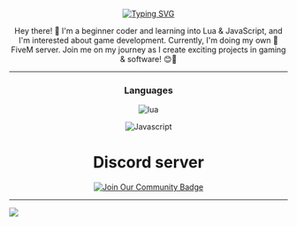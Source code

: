 <div align="center">
  
[![Typing SVG](https://readme-typing-svg.herokuapp.com?font=Fira+Code&size=30&pause=1000&color=fff&center=true&width=435&lines=rqc6)](https://git.io/typing-svg)

Hey there! :wave: I'm a beginner coder and learning into Lua & JavaScript, and I'm interested about game development. Currently, I'm doing my own :snail: FiveM server. Join me on my journey as I create exciting projects in gaming & software! :blush::rocket:

  
<hr />
  <h3 align="center">Languages</h3>
  <img alt="lua" src="https://img.shields.io/badge/Lua-2C2D72?style=for-the-badge&logo=lua&logoColor=white">
  
  </a> <img alt="Javascript" src="https://img.shields.io/badge/JavaScript-323330?style=for-the-badge&logo=javascript&logoColor=F7DF1E">
 

  </a>

 
 # Discord server
<div style="text-align: center;">
  <a href="https://discord.gg/hYCXkrYnRb"> <img src="https://img.shields.io/discord/733027681184251937.svg?style=for-the-badge&label=Join%20Our%20Community&color=7289DA" alt="Join Our Community Badge"/>
  </a>
</div>


</div>


<hr /> 

<!DOCTYPE html>
<html lang="en">
<head>
    <meta charset="UTF-8">
    <meta name="viewport" content="width=device-width, initial-scale=1.0">
</head>
<body>
    <a href="https://github.com/rqc6">
        <img align="center" src="https://github-readme-stats.vercel.app/api?username=rqc6&show_icons=true&line_height=27&count_private=true&title_color=fff&text_color=000&icon_color=fff&bg_color=121212" />
    </a>
</body>
</html>
